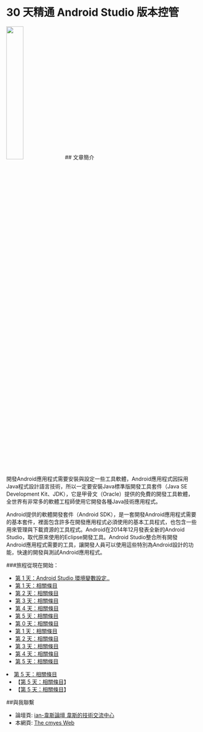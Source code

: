 # 30 天精通 Android Studio 版本控管
<img src="http://cmyes.cc/images/github/android-studio-399x286.jpg" width="30%" height="30%">
</img>
## 文章簡介

開發Android應用程式需要安裝與設定一些工具軟體，Android應用程式因採用Java程式設計語言技術，所以一定要安裝Java標準版開發工具套件（Java SE Development Kit、JDK），它是甲骨文（Oracle）提供的免費的開發工具軟體，全世界有非常多的軟體工程師使用它開發各種Java技術應用程式。

Android提供的軟體開發套件（Android SDK），是一套開發Android應用程式需要的基本套件，裡面包含許多在開發應用程式必須使用的基本工具程式，也包含一些用來管理與下載資源的工具程式。Android在2014年12月發表全新的Android Studio，取代原來使用的Eclipse開發工具。Android Studio整合所有開發Android應用程式需要的工具，讓開發人員可以使用這些特別為Android設計的功能，快速的開發與測試Android應用程式。

###旅程從現在開始： 
* <a href="https://github.com/cmyes/repo/wiki/Android-Studio-%E7%92%B0%E5%A2%83%E8%AE%8A%E6%95%B8%E8%A8%AD%E5%AE%9A..">第 1 天：Android Studio 環境變數設定..</a>
* <a href="/">第 1 天：相關條目</a>
* <a href="/">第 2 天：相關條目</a>
* <a href="/">第 3 天：相關條目</a>
* <a href="/">第 4 天：相關條目</a>
* <a href="/">第 5 天：相關條目</a>
* <a href="/">第 0 天：相關條目</a>
* <a href="/">第 1 天：相關條目</a>
* <a href="/">第 2 天：相關條目</a>
* <a href="/">第 3 天：相關條目</a>
* <a href="/">第 4 天：相關條目</a>
* <a href="/">第 5 天：相關條目</a>
<li><a href="/">第 5 天：相關條目</a>
<ul>
<li>【<a href="/">第 5 天：相關條目</a>】</li>
<li>【<a href="/">第 5 天：相關條目</a>】</li>
</ul></li>

##與我聯繫
<ul>
<li>論壇頁: <a href="http://forum.cmyes.cc">ian-韋斯論壇 韋斯的技術交流中心</a></li>
<li>本網頁: <a href="http://cmyes.cc/">The cmyes Web</a></li>
</ul>


